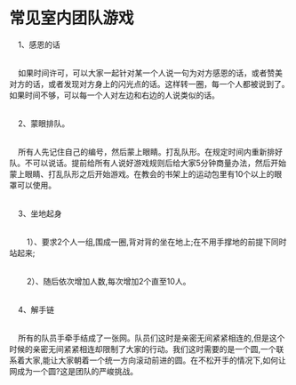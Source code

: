 # 常见室内团队游戏



<p>&nbsp; &nbsp; 1、感恩的话</p>

<p><br />
&nbsp; &nbsp; 如果时间许可，可以大家一起针对某一个人说一句为对方感恩的话，或者赞美对方的话，或者发现对方身上的闪光点的话。这样转一圈，每一个人都被说到了。如果时间不够，可以每一个人对左边和右边的人说类似的话。</p>

<p><br />
&nbsp; &nbsp; 2、蒙眼排队。</p>

<p><br />
&nbsp; &nbsp; 所有人先记住自己的编号，然后蒙上眼睛。打乱队形。在规定时间内重新排好队。不可以说话。提前给所有人说好游戏规则后给大家5分钟商量办法，然后开始蒙上眼睛、打乱队形之后开始游戏。在教会的书架上的运动包里有10个以上的眼罩可以使用。</p>

<p><br />
&nbsp; &nbsp; 3、坐地起身</p>

<p><br />
&nbsp;&nbsp; &nbsp; &nbsp; &nbsp;1）、要求2个人一组,围成一圈,背对背的坐在地上;在不用手撑地的前提下同时站起来;</p>

<p><br />
&nbsp; &nbsp; &nbsp; &nbsp; 2）、随后依次增加人数,每次增加2个直至10人。</p>

<p><br />
&nbsp; &nbsp; 4、解手链</p>

<p><br />
&nbsp; &nbsp; 所有的队员手牵手结成了一张网。队员们这时是亲密无间紧紧相连的,但是这个时候的亲密无间紧紧相连却限制了大家的行动。我们这时需要的是一个圆,一个联系着大家,能让大家朝着一个统一方向滚动前进的圆。在不松开手的情况下,如何让网成为一个圆?这是团队的严峻挑战。</p>